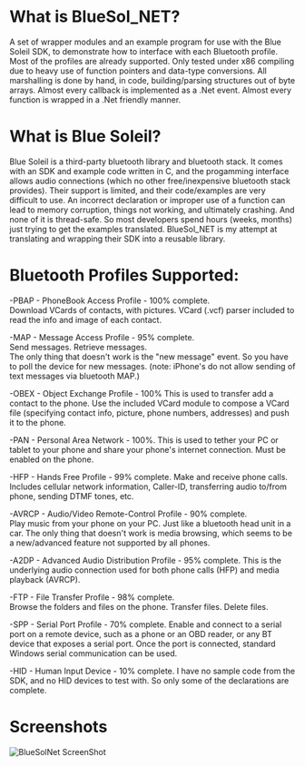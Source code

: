 # What is BlueSol_NET?
A set of wrapper modules and an example program for use with the Blue Soleil SDK, to demonstrate how to interface with each Bluetooth profile.  Most of the profiles are already supported. Only tested under x86 compiling due to heavy use of function pointers and data-type conversions.  All marshalling is done by hand, in code, building/parsing structures out of byte arrays.  Almost every callback is implemented as a .Net event.  Almost every function is wrapped in a .Net friendly manner.  

# What is Blue Soleil?
Blue Soleil is a third-party bluetooth library and bluetooth stack.  It comes with an SDK and example code written in C, and the progamming interface allows audio connections (which no other free/inexpensive bluetooth stack provides).  Their support is limited, and their code/examples are very difficult to use.  An incorrect declaration or improper use of a function can lead to memory corruption, things not working, and ultimately crashing.  And none of it is thread-safe.  So most developers spend hours (weeks, months) just trying to get the examples translated.  BlueSol_NET is my attempt at translating and wrapping their SDK into a reusable library.


# Bluetooth Profiles Supported:

-PBAP - PhoneBook Access Profile - 100% complete.  
Download VCards of contacts, with pictures.  VCard (.vcf) parser included to read the info and image of each contact.

-MAP - Message Access Profile - 95% complete.  
Send messages.  Retrieve messages.  
The only thing that doesn't work is the "new message" event.  So you have to poll the device for new messages.
(note: iPhone's do not allow sending of text messages via bluetooth MAP.)

-OBEX - Object Exchange Profile - 100%
This is used to transfer add a contact to the phone.  Use the included VCard module to compose a VCard file (specifying contact info, picture, phone numbers, addresses) and push it to the phone.

-PAN - Personal Area Network - 100%.
This is used to tether your PC or tablet to your phone and share your phone's internet connection.  Must be enabled on the phone.

-HFP - Hands Free Profile - 99% complete.
Make and receive phone calls.  Includes cellular network information, Caller-ID, transferring audio to/from phone, sending DTMF tones, etc.

-AVRCP - Audio/Video Remote-Control Profile - 90% complete.  
Play music from your phone on your PC.  Just like a bluetooth head unit in a car.
The only thing that doesn't work is media browsing, which seems to be a new/advanced feature not supported by all phones.

-A2DP - Advanced Audio Distribution Profile - 95% complete.
This is the underlying audio connection used for both phone calls (HFP) and media playback (AVRCP).  

-FTP - File Transfer Profile - 98% complete.  
Browse the folders and files on the phone.  Transfer files.  Delete files.

-SPP - Serial Port Profile - 70% complete.
Enable and connect to a serial port on a remote device, such as a phone or an OBD reader, or any BT device that exposes a serial port.
Once the port is connected, standard Windows serial communication can be used.

-HID - Human Input Device - 10% complete. 
I have no sample code from the SDK, and no HID devices to test with.  So only some of the declarations are complete.

# Screenshots
![BlueSolNet ScreenShot](http://www.compulsivecode.com/images/bluesoltest_ss.png "BlueSolNet ScreenShot")



